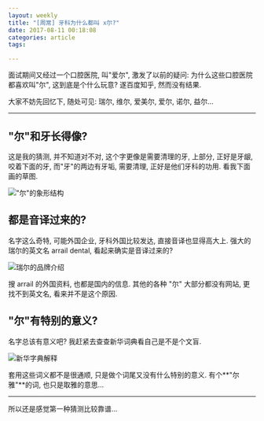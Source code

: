 ```yaml
---
layout: weekly
title: "[周常] 牙科为什么都叫 x尔?"
date: 2017-08-11 00:18:08
categories: article
tags:

---
```


面试期间又经过一个口腔医院, 叫"爱尔", 激发了以前的疑问: 为什么这些口腔医院都喜欢叫"尔", 这到底是个什么玩意? 遂百度知乎, 然而没有结果.

大家不妨先回忆下, 随处可见:
瑞尔, 维尔, 爱美尔, 爱尔, 诺尔, 益尔...

----
 
## "尔"和牙长得像?

这是我的猜测, 并不知道对不对, 这个字更像是需要清理的牙, 上部分, 正好是牙龈, 咬着下面的牙, 而"牙"的两边有牙垢, 需要清理, 正好是他们牙科的功用. 看我下面画的草图.

!["尔"的象形结构](http://upload-images.jianshu.io/upload_images/1286586-e61eab2b82a1ad5b.png?imageMogr2/auto-orient/strip%7CimageView2/2/w/1240)

## 都是音译过来的? 

名字这么奇特, 可能外国企业, 牙科外国比较发达, 直接音译也显得高大上. 强大的瑞尔的英文名 arrail dental, 看起来确实是音译过来的? 

![瑞尔的品牌介绍](http://upload-images.jianshu.io/upload_images/1286586-588e14e4305370b3.png?imageMogr2/auto-orient/strip%7CimageView2/2/w/1240)

搜 arrail 的外国资料, 也都是国内的信息. 其他的各种 "尔" 大部分都没有网站, 更找不到英文名, 看来并不是这个原因.

## "尔"有特别的意义?

名字总该有意义吧? 我赶紧去查查新华词典看自己是不是个文盲.

![新华字典解释](http://upload-images.jianshu.io/upload_images/1286586-ed8458bc232905c7.png?imageMogr2/auto-orient/strip%7CimageView2/2/w/1240)

套用这些词义都不是很通顺, 只是做个词尾又没有什么特别的意义. 有个**"尔雅"**的词, 也只是取雅的意思...

----

所以还是感觉第一种猜测比较靠谱...

